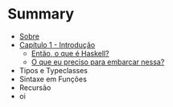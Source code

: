 # Summary

* [Sobre](README.md)
* [Capítulo 1 - Introdução](cap01-introducao/cap01-part01.md)
   * [Então, o que é Haskell?](cap01-introducao/cap01-part02.md)
   * [O que eu preciso para embarcar nessa?](cap01-introducao/cap01-part03.md)
* Tipos e Typeclasses
* Sintaxe em Funções
* Recursão
* oi

